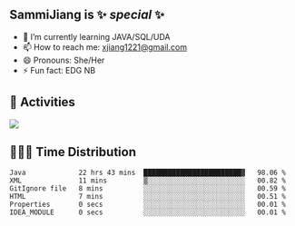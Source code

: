 ## SammiJiang is  ✨ _special_ ✨ 


- 🌱 I’m currently learning JAVA/SQL/UDA
- 📫 How to reach me: xjiang1221@gmail.com
- 😄 Pronouns: She/Her
- ⚡ Fun fact: EDG NB
## 👾 Activities 

![](https://github-readme-stats.vercel.app/api?username=SammiJiang&theme=gruvbox )

## 👩🏼‍💻 Time Distribution 

<!--START_SECTION:waka-->

```text
Java             22 hrs 43 mins  ████████████████████████▓   98.06 %
XML              11 mins         ▒░░░░░░░░░░░░░░░░░░░░░░░░   00.82 %
GitIgnore file   8 mins          ░░░░░░░░░░░░░░░░░░░░░░░░░   00.59 %
HTML             7 mins          ░░░░░░░░░░░░░░░░░░░░░░░░░   00.51 %
Properties       0 secs          ░░░░░░░░░░░░░░░░░░░░░░░░░   00.01 %
IDEA_MODULE      0 secs          ░░░░░░░░░░░░░░░░░░░░░░░░░   00.01 %
```

<!--END_SECTION:waka-->
